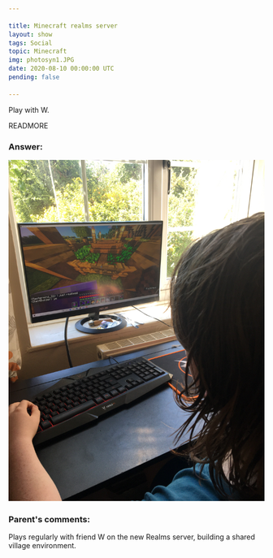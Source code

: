 ```yaml
---

title: Minecraft realms server
layout: show
tags: Social
topic: Minecraft
img: photosyn1.JPG
date: 2020-08-10 00:00:00 UTC
pending: false

---
```


Play with W.

READMORE

### Answer:

![](images/photosyn1.JPG)

### Parent's comments:

Plays regularly with friend W on the new Realms server, building a shared village environment.
